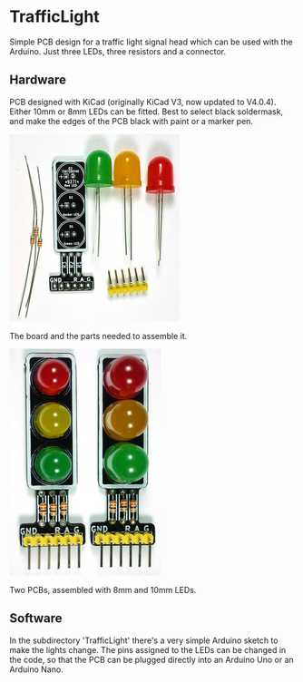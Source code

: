 # TrafficLight #

Simple PCB design for a traffic light signal head which can be used
with the Arduino.
Just three LEDs, three resistors and a connector.

## Hardware ##

PCB designed with KiCad
(originally KiCad V3, now updated to V4.0.4).
Either 10mm or 8mm LEDs can be fitted.
Best to select black soldermask,
and make the edges of the PCB black with paint or a marker pen.

![PCB and LEDs](PCBandLEDs.jpg "PCB and LEDs")

The board and the parts needed to assemble it.

![Two PCBs Assembled](TwoPCBsAssembled.jpg "Two PCBs Assembled")

Two PCBs, assembled with 8mm and 10mm LEDs.

## Software ##

In the subdirectory 'TrafficLight' there's a very simple Arduino
sketch to make the lights change.
The pins assigned to the LEDs can be changed in the code,
so that the PCB can be plugged directly into an Arduino Uno
or an Arduino Nano.
